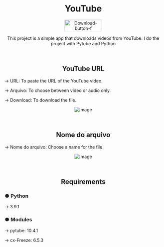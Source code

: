 <h1 align='center'>YouTube</h1>
<p align='center'><a href="https://github.com/MateusVrs/YouTube-DL/raw/youtube-dl/Installer/YouTube%20-%20Download-1.0.2-amd64.msi" download="Calculator_msi"><img src="https://i.ibb.co/yp4HL9W/Download-button-f.png" alt="Download-button-f" height="37" width="120"></a></p>
<p align='center'>This project is a simple app that downloads videos from YouTube. I do the project with Pytube and Python</p>
<br>
<h2 align='center'>YouTube URL</h2>
<p>→ URL: To paste the URL of the YouTube video.</p>
<p>→ Arquivo: To choose between video or audio only.</p>
<p>→ Download: To download the file.</p>
<p align='center'><img src="https://i.ibb.co/3zRmh4Y/image.png" alt="image" border="0"></p>
<br>
<h2 align='center'>Nome do arquivo</h2>
<p>→ Nome do arquivo: Choose a name for the file.</p>
<p align='center'><img src="https://i.ibb.co/CVC91rp/image.png" alt="image" border="0"></p>
<br>
<h2 align='center'>Requirements</h2>
<h3>● Python</h3>
<p>→ 3.9.1</p>
<h3>● Modules</h3>
<p>→ pytube: 10.4.1</p>
<p>→ cx-Freeze: 6.5.3</p>
